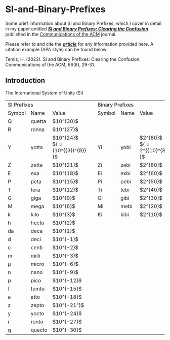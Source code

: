 


# SI-and-Binary-Prefixes
Some brief information about SI and Binary Prefixes, which I cover in detail in 
my paper entitled [___SI and Binary Prefixes: Clearing the Confusion___](https://dl.acm.org/doi/10.1145/3572027)
published in the [Communications of the ACM](https://cacm.acm.org/magazines/2023/8/274934-si-and-binary-prefixes-clearing-the-confusion/abstract) journal.

Please refer to and cite the [___article___](https://dl.acm.org/doi/10.1145/3572027) for any information 
provided here. A citation example (APA style) can be found below:

Temiz, H. (2023). SI and Binary Prefixes: Clearing the Confusion. Communications of the ACM, 66(8), 29-31.

## Introduction

The International System of Units (SI)



<table>

<tr>
<td colspan=3>SI Prefixes</td> <td style="width:150px;"> &nbsp; </td>  <td colspan=3>Binary Prefixes</td>
</tr>
<tr>
<td>Symbol</td> <td>Name</td> <td>Value</td> <td></td> <td>Symbol</td> <td>Name</td><td>Value</td>
</tr>

<tr>
<td>Q</td> <td>quetta</td> <td>$10^{30}$</td> <td></td> <td> </td> <td> </td><td> </td>
</tr>

<tr>
<td>R</td> <td>ronna</td> <td>$10^{27}$</td> <td></td> <td> </td> <td> </td><td> </td>
</tr>

<tr>
<td>Y</td> <td>yotta</td> <td>$10^{24}$ &nbsp; $( = (10^{{3})^{8}} )$</td> <td></td> <td>Yi</td> <td>yobi</td><td>$2^{80}$  &nbsp; $( = 2^{{10}^{8}} )$</td>
</tr>

<tr>
<td>Z</td> <td>zetta</td> <td>$10^{21}$</td> <td></td> <td>Zi</td> <td>zebi</td><td>$2^{80}$</td>
</tr>

<tr>
<td>E</td> <td>exa</td> <td>$10^{18}$</td> <td></td> <td>Ei</td> <td>exbi</td><td>$2^{60}$</td>
</tr>

<tr>
<td>P</td> <td>peta</td> <td>$10^{15}$</td> <td></td> <td>Pi</td> <td>pebi</td><td>$2^{50}$</td>
</tr>

<tr>
<td>T</td> <td>tera</td> <td>$10^{12}$</td> <td></td> <td>Ti</td> <td>tebi</td><td>$2^{40}$</td>
</tr>

<tr>
<td>G</td> <td>giga</td> <td>$10^{9}$</td> <td></td> <td>Gi</td> <td>gibi</td><td>$2^{30}$</td>
</tr>

<tr>
<td>M</td> <td>mega</td> <td>$10^{6}$</td> <td></td> <td>Mi</td> <td>mebi</td><td>$2^{20}$</td>
</tr>

<tr>
<td>k</td> <td>kilo</td> <td>$10^{3}$</td> <td></td> <td>Ki</td> <td>kibi</td><td>$2^{10}$</td>
</tr>

<tr>
<td>h</td> <td>hecto</td> <td>$10^{2}$</td> <td></td> <td> </td> <td> </td><td> </td>
</tr>

<tr>
<td>da</td> <td>deca</td> <td>$10^{1}$</td> <td></td> <td> </td> <td> </td><td> </td>
</tr>

<tr>
<td>d</td> <td>deci</td> <td>$10^{-1}$</td> <td></td> <td> </td> <td> </td><td> </td>
</tr>

<tr>
<td>c</td> <td>centi</td> <td>$10^{-2}$</td> <td></td> <td> </td> <td> </td><td> </td>
</tr>

<tr>
<td>m</td> <td>milli</td> <td>$10^{-3}$</td> <td></td> <td> </td> <td> </td><td> </td>
</tr>
<tr>
<td>µ</td> <td>micro</td> <td>$10^{-6}$</td> <td></td> <td> </td> <td> </td><td> </td>
</tr>

<tr>
<td>n</td> <td>nano</td> <td>$10^{-9}$</td> <td></td> <td> </td> <td> </td><td> </td>
</tr>

<tr>
<td>p</td> <td>pico</td> <td>$10^{-12}$</td> <td></td> <td> </td> <td> </td><td> </td>
</tr>

<tr>
<td>f</td> <td>femto</td> <td>$10^{-15}$</td> <td></td> <td> </td> <td> </td><td> </td>
</tr>

<tr>
<td>a</td> <td>atto</td> <td>$10^{-18}$</td> <td></td> <td> </td> <td> </td><td> </td>
</tr>

<tr>
<td>z</td> <td>zepto</td> <td>$10^{-21"}$</td> <td></td> <td> </td> <td> </td><td> </td>
</tr>

<tr>
<td>y</td> <td>yocto</td> <td>$10^{-24}$</td> <td></td> <td> </td> <td> </td><td> </td>
</tr>

<tr>
<td>r</td> <td>ronto</td> <td>$10^{-27}$</td> <td></td> <td> </td> <td> </td><td> </td>
</tr>

<tr>
<td>q</td> <td>quecto</td> <td>$10^{-30}$</td> <td></td> <td> </td> <td> </td><td> </td>
</tr>


</table>




<!--

<html>

<style>
.divTable
{
display: table;
width:auto;
background-color:#eee;
border:1px solid #666666;
border-spacing:1px;
}
.divRow
{
width:auto;
display:table-row;
}
.divCell
{
width:150px;
float:left;
display:table-column;
background-color: rgb(212, 209, 209);
}
</style>

<body>

<div class="divTable">
<div class="headerRow">
    <div class="divCell">Symbol</div> <div class="divCell">Name</div><div class="divCell">Value</div>
</div>
<div class="divRow">
    <div class="divCell">Y</div> <div class="divCell">yotto</div><div class="divCell">$$10^{24}</div>

</div>

</div>

</body>
</html>

-->

